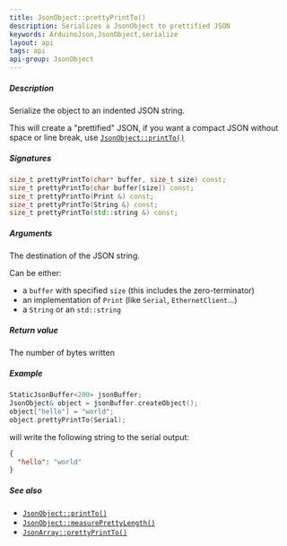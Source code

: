 ```yaml
---
title: JsonObject::prettyPrintTo()
description: Serializes a JsonObject to prettified JSON
keywords: ArduinoJson,JsonObject,serialize
layout: api
tags: api
api-group: JsonObject
---
```


##### Description

Serialize the object to an indented JSON string.

This will create a "prettified" JSON, if you want a compact JSON without space or line break, use [`JsonObject::printTo()`]({{site.baseurl}}/api/jsonobject/printto/)

##### Signatures

```c++
size_t prettyPrintTo(char* buffer, size_t size) const;
size_t prettyPrintTo(char buffer[size]) const;
size_t prettyPrintTo(Print &) const;
size_t prettyPrintTo(String &) const;
size_t prettyPrintTo(std::string &) const;
```

##### Arguments

The destination of the JSON string.

Can be either:

* a `buffer` with specified `size` (this includes the zero-terminator)
* an implementation of `Print` (like `Serial`, `EthernetClient`...)
* a `String` or an `std::string`

##### Return value

The number of bytes written

##### Example

```c++
StaticJsonBuffer<200> jsonBuffer;
JsonObject& object = jsonBuffer.createObject();
object["hello"] = "world";
object.prettyPrintTo(Serial);
```

will write the following string to the serial output:

```json
{
  "hello": "world"
}
```

##### See also

* [`JsonObject::printTo()`]({{site.baseurl}}/api/jsonobject/printto/)
* [`JsonObject::measurePrettyLength()`]({{site.baseurl}}/api/jsonobject/measureprettylength/)
* [`JsonArray::prettyPrintTo()`]({{site.baseurl}}/api/jsonarray/prettyprintto/)